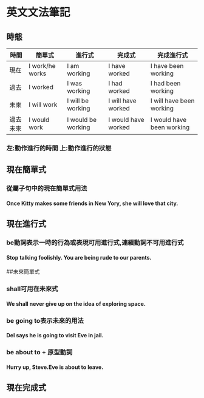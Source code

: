 # 英文文法筆記
## 時態
|  時間   | 簡單式  | 進行式   | 完成式  | 完成進行式  |
|  ----   | ----  | ----   | ----  | ----  |
| 現在    | I work/he works | I am working  | I have worked | I have been working |
| 過去    | I worked | I was working | I had worked | I had been working |
| 未來    | I will work | I will be working  | I will have worked | I will have been working |
| 過去未來| I would work | I would be working  | I would have worked | I would have been working |

### 左:動作進行的時間 上:動作進行的狀態

## 現在簡單式
### 從屬子句中的現在簡單式用法
#### Once Kitty makes some friends in New Yory, she will love that city.
## 現在進行式
### be動詞表示一時的行為或表現可用進行式,連綴動詞不可用進行式
#### Stop talking foolishly. You are being rude to our parents.
##未來簡單式
### shall可用在未來式
#### We shall never give up on the idea of exploring space.
### be going to表示未來的用法
#### Del says he is going to visit Eve in jail.
### be about to + 原型動詞
#### Hurry up, Steve.Eve is about to leave.
## 現在完成式



